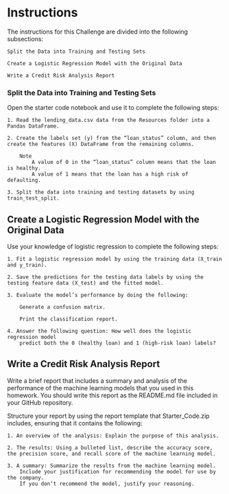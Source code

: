 # Instructions

The instructions for this Challenge are divided into the following subsections:

    Split the Data into Training and Testing Sets

    Create a Logistic Regression Model with the Original Data

    Write a Credit Risk Analysis Report

### Split the Data into Training and Testing Sets

Open the starter code notebook and use it to complete the following steps:

    1. Read the lending_data.csv data from the Resources folder into a Pandas DataFrame.

    2. Create the labels set (y) from the “loan_status” column, and then create the features (X) DataFrame from the remaining columns.
        
        Note
            A value of 0 in the “loan_status” column means that the loan is healthy. 
            A value of 1 means that the loan has a high risk of defaulting.
    
    3. Split the data into training and testing datasets by using train_test_split.


## Create a Logistic Regression Model with the Original Data

Use your knowledge of logistic regression to complete the following steps:

    1. Fit a logistic regression model by using the training data (X_train and y_train).

    2. Save the predictions for the testing data labels by using the testing feature data (X_test) and the fitted model.

    3. Evaluate the model’s performance by doing the following:

        Generate a confusion matrix.

        Print the classification report.

    4. Answer the following question: How well does the logistic regression model 
        predict both the 0 (healthy loan) and 1 (high-risk loan) labels?

## Write a Credit Risk Analysis Report

Write a brief report that includes a summary and analysis of the performance of the machine learning models that you used in this homework. You should write this report as the README.md file included in your GitHub repository.

Structure your report by using the report template that Starter_Code.zip includes, ensuring that it contains the following:

    1. An overview of the analysis: Explain the purpose of this analysis.

    2. The results: Using a bulleted list, describe the accuracy score, the precision score, and recall score of the machine learning model.

    3. A summary: Summarize the results from the machine learning model. 
        Include your justification for recommending the model for use by the company. 
        If you don’t recommend the model, justify your reasoning.




